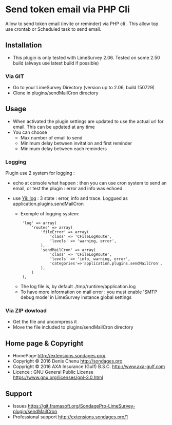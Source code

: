 # Send token email via PHP Cli
Allow to send token email (invite or reminder) via PHP cli . This allow top use crontab or Scheduled task to send email.

## Installation

- This plugin is only tested with LimeSurvey 2.06. Tested on some 2.50 build (always use latest build if possible)

### Via GIT
- Go to your LimeSurvey Directory (version up to 2.06, build 150729)
- Clone in plugins/sendMailCron directory

## Usage

- When activated the plugin settings are updated to use the actual url for email. This can be updated at any time
- You can choose
  - Max number of email to send
  - Minimum delay between invitation and first reminder
  - Minimum delay between each reminders

### Logging
Plugin use 2 system for logging :
- echo at console what happen : then you can use cron system to send an email, or test the plugin : error and info was echoed
- use [Yii::log](http://www.yiiframework.com/doc/guide/1.1/en/topics.logging) : 3 state : error, info and trace. Loggued as application.plugins.sendMailCron
  - Exemple of logging system:

  ````
      'log' => array(
          'routes' => array(
              'fileError' => array(
                  'class' => 'CFileLogRoute',
                  'levels' => 'warning, error',
              ),
              'sendMailCron' => array(
                  'class' => 'CFileLogRoute',
                  'levels' => 'info, warning, error',
                  'categories'=>'application.plugins.sendMailCron',
              ),
          )
      ),
  ````

  - The log file is, by default ./tmp/runtime/application.log
  - To have more information on mail error : you must enable 'SMTP debug mode' in LimeSurvey instance global settings

### Via ZIP dowload
- Get the file and uncompress it
- Move the file included to plugins/sendMailCron directory

## Home page & Copyright
- HomePage <http://extensions.sondages.pro/>
- Copyright © 2016 Denis Chenu <http://sondages.pro>
- Copyright © 2016 AXA Insurance (Gulf) B.S.C. <http://www.axa-gulf.com>
- Licence : GNU General Public License <https://www.gnu.org/licenses/gpl-3.0.html>

## Support
- Issues <https://git.framasoft.org/SondagePro-LimeSurvey-plugin/sendMailCron>
- Professional support <http://extensions.sondages.pro/1>
